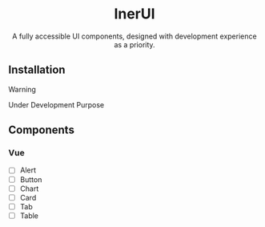 <h1 align="center">InerUI</h1>
<p align="center">A fully accessible UI components, designed with development experience as a priority. </p>

## Installation

> [!WARNING]
> Under Development Purpose

## Components

### Vue
- [ ] Alert
- [ ] Button
- [ ] Chart
- [ ] Card
- [ ] Tab
- [ ] Table
